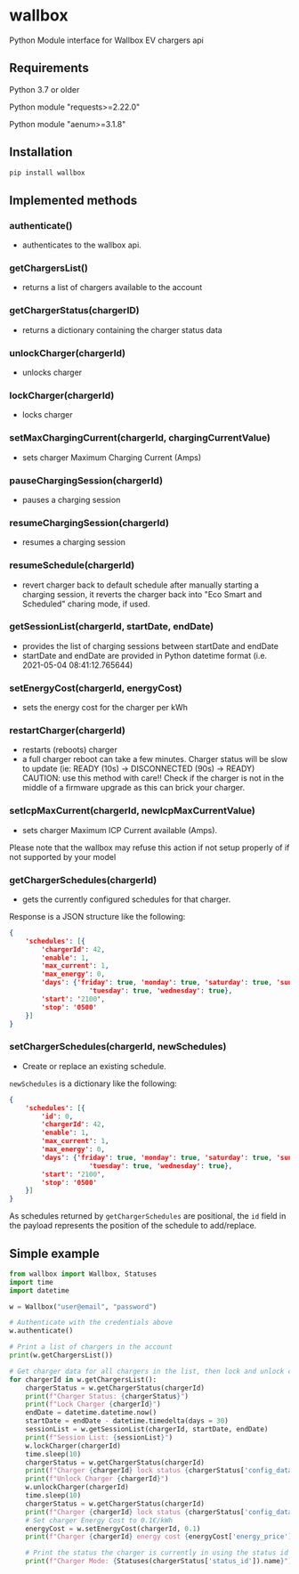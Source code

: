 # wallbox

Python Module interface for Wallbox EV chargers api

## Requirements

Python 3.7 or older

Python module "requests>=2.22.0"

Python module "aenum>=3.1.8"

## Installation

```python
pip install wallbox
```

## Implemented methods

### authenticate()

- authenticates to the wallbox api.

### getChargersList()

- returns a list of chargers available to the account

### getChargerStatus(chargerID)

- returns a dictionary containing the charger status data

### unlockCharger(chargerId)

- unlocks charger

### lockCharger(chargerId)

- locks charger

### setMaxChargingCurrent(chargerId, chargingCurrentValue)

- sets charger Maximum Charging Current (Amps)

### pauseChargingSession(chargerId)

- pauses a charging session

### resumeChargingSession(chargerId)

- resumes a charging session

### resumeSchedule(chargerId)

- revert charger back to default schedule after manually starting a charging session, it reverts the charger back into "Eco Smart and Scheduled" charing mode, if used.

### getSessionList(chargerId, startDate, endDate)

- provides the list of charging sessions between startDate and endDate
- startDate and endDate are provided in Python datetime format (i.e. 2021-05-04 08:41:12.765644)

### setEnergyCost(chargerId, energyCost)

- sets the energy cost for the charger per kWh

### restartCharger(chargerId)

- restarts (reboots) charger
- a full charger reboot can take a few minutes. Charger status will be slow to update (ie: READY (10s) -> DISCONNECTED (90s) -> READY)
CAUTION: use this method with care!! Check if the charger is not in the middle of a firmware upgrade as this can brick your charger. 


### setIcpMaxCurrent(chargerId, newIcpMaxCurrentValue)

- sets charger Maximum ICP Current available (Amps).

Please note that the wallbox may refuse this action if not setup properly of if not supported by your model


### getChargerSchedules(chargerId)

- gets the currently configured schedules for that charger. 

Response is a JSON structure like the following:

```json
{
    'schedules': [{
        'chargerId': 42,
        'enable': 1,
        'max_current': 1,
        'max_energy': 0,
        'days': {'friday': true, 'monday': true, 'saturday': true, 'sunday': true, 'thursday': true,
                    'tuesday': true, 'wednesday': true},
        'start': '2100',
        'stop': '0500'
    }]
}
```

### setChargerSchedules(chargerId, newSchedules)

- Create or replace an existing schedule. 

`newSchedules` is a dictionary like the following:

```json
{
    'schedules': [{
        'id': 0,
        'chargerId': 42,
        'enable': 1,
        'max_current': 1,
        'max_energy': 0,
        'days': {'friday': true, 'monday': true, 'saturday': true, 'sunday': true, 'thursday': true,
                    'tuesday': true, 'wednesday': true},
        'start': '2100',
        'stop': '0500'
    }]
}
```

As schedules returned by `getChargerSchedules` are positional, the `id` field in the payload represents the position of the schedule to add/replace.

## Simple example

```python
from wallbox import Wallbox, Statuses
import time
import datetime

w = Wallbox("user@email", "password")

# Authenticate with the credentials above
w.authenticate()

# Print a list of chargers in the account
print(w.getChargersList())

# Get charger data for all chargers in the list, then lock and unlock chargers
for chargerId in w.getChargersList():
    chargerStatus = w.getChargerStatus(chargerId)
    print(f"Charger Status: {chargerStatus}")
    print(f"Lock Charger {chargerId}")
    endDate = datetime.datetime.now()
    startDate = endDate - datetime.timedelta(days = 30)
    sessionList = w.getSessionList(chargerId, startDate, endDate)
    print(f"Session List: {sessionList}")
    w.lockCharger(chargerId)
    time.sleep(10)
    chargerStatus = w.getChargerStatus(chargerId)
    print(f"Charger {chargerId} lock status {chargerStatus['config_data']['locked']}")
    print(f"Unlock Charger {chargerId}")
    w.unlockCharger(chargerId)
    time.sleep(10)
    chargerStatus = w.getChargerStatus(chargerId)
    print(f"Charger {chargerId} lock status {chargerStatus['config_data']['locked']}")
    # Set charger Energy Cost to 0.1€/kWh
    energyCost = w.setEnergyCost(chargerId, 0.1)
    print(f"Charger {chargerId} energy cost {energyCost['energy_price']} {energyCost['currency']['symbol']}")

    # Print the status the charger is currently in using the status id
    print(f"Charger Mode: {Statuses(chargerStatus['status_id']).name}")
```
